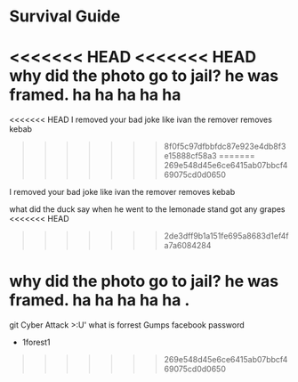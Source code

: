 # Survival Guide

<<<<<<< HEAD
<<<<<<< HEAD
why did the photo go to jail? he was framed. ha ha ha ha ha 
=======
<<<<<<< HEAD
I removed your bad joke like ivan the remover removes kebab
>>>>>>> 8f0f5c97dfbbfdc87e923e4db8f3e15888cf58a3
=======
>>>>>>> 269e548d45e6ce6415ab07bbcf469075cd0d0650

I removed your bad joke like ivan the remover removes kebab

what did the duck say when he went to the lemonade stand 
got any grapes 
<<<<<<< HEAD
>>>>>>> 2de3dff9b1a151fe695a8683d1ef4fa7a6084284


why did the photo go to jail?
he was framed. ha ha ha ha ha .
=======
git
Cyber Attack >:U' what is forrest Gumps facebook password
* 1forest1
>>>>>>> 269e548d45e6ce6415ab07bbcf469075cd0d0650
